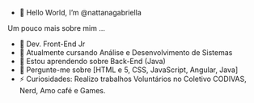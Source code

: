 - 👋 Hello World, I’m @nattanagabriella

Um pouco mais sobre mim ...
- 👯 Dev. Front-End Jr
- 🔭 Atualmente cursando Análise e Desenvolvimento de Sistemas
- 🌱 Estou aprendendo sobre Back-End (Java)
- 💬 Pergunte-me sobre [HTML e 5, CSS, JavaScript, Angular, Java]
- ⚡ Curiosidades: Realizo trabalhos Voluntários no Coletivo CODIVAS, Nerd, Amo café e Games.
